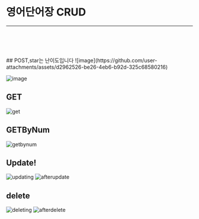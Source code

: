 # 영어단어장 CRUD
---
<br/>
<br/>
<br/>
<br/>
## POST,star는 난이도입니다
![image](https://github.com/user-attachments/assets/d2962526-be26-4eb6-b92d-325c68580216)

![image](https://github.com/user-attachments/assets/7db49359-0228-47c7-81b1-3080076e90a6)

## GET
![get](https://github.com/user-attachments/assets/8eee873e-c0c0-4dbe-8621-650f29bad0bc)
## GETByNum
![getbynum](https://github.com/user-attachments/assets/5b145e76-bba5-4771-9eb2-78920025d874)
## Update!
![updating](https://github.com/user-attachments/assets/daba3346-73f0-4953-98b4-d6ab811694bb)
![afterupdate](https://github.com/user-attachments/assets/f6e83aa4-6096-455b-9386-de43aa041f39)
## delete
![deleting](https://github.com/user-attachments/assets/feeff784-4493-4136-8705-2a01ba11eec3)
![afterdelete](https://github.com/user-attachments/assets/28a4e8c7-39ee-4f3a-9bb8-102bb46b5688)
